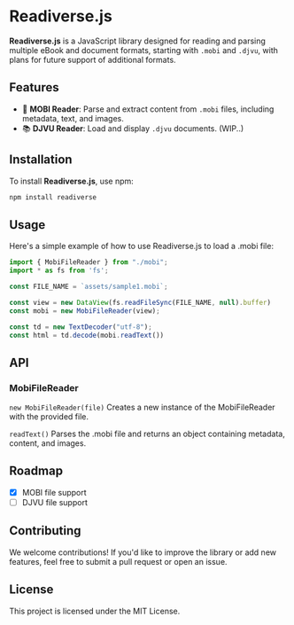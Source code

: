 # Readiverse.js

**Readiverse.js** is a JavaScript library designed for reading and parsing multiple eBook and document formats, starting with `.mobi` and `.djvu`, with plans for future support of additional formats.

## Features

- 📖 **MOBI Reader**: Parse and extract content from `.mobi` files, including metadata, text, and images.
- 📚 **DJVU Reader**: Load and display `.djvu` documents. (WIP..)

## Installation

To install **Readiverse.js**, use npm:

```bash
npm install readiverse
```

## Usage
Here's a simple example of how to use Readiverse.js to load a .mobi file:

```ts
import { MobiFileReader } from "./mobi";
import * as fs from 'fs';

const FILE_NAME = `assets/sample1.mobi`;

const view = new DataView(fs.readFileSync(FILE_NAME, null).buffer)
const mobi = new MobiFileReader(view);

const td = new TextDecoder("utf-8");
const html = td.decode(mobi.readText())
```

## API
### MobiFileReader
`new MobiFileReader(file)`
Creates a new instance of the MobiFileReader with the provided file.

`readText()`
Parses the .mobi file and returns an object containing metadata, content, and images.

## Roadmap

- [x] MOBI file support
- [ ] DJVU file support

## Contributing
We welcome contributions! If you'd like to improve the library or add new features, feel free to submit a pull request or open an issue.

## License
This project is licensed under the MIT License.
